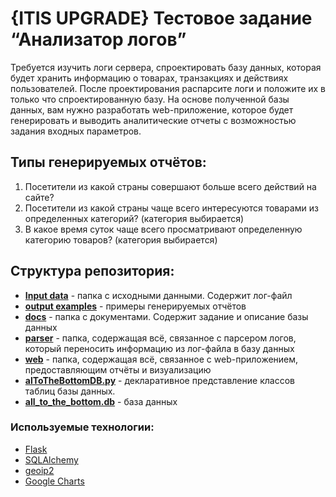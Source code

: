 {ITIS UPGRADE} Тестовое задание “Анализатор логов”
=======================================

Требуется изучить логи сервера, спроектировать базу данных, которая будет хранить информацию о товарах, транзакциях и действиях пользователей. После проектирования распарсите логи и положите их в только что спроектированную базу. На основе полученной базы данных, вам нужно разработать web-приложение, которое будет генерировать и выводить аналитические отчеты с возможностью задания входных параметров. 

Типы генерируемых отчётов:
------------------------------
1. Посетители из какой страны совершают больше всего действий на сайте?
2. Посетители из какой страны чаще всего интересуются товарами из определенных категорий? (категория выбирается)
3. В какое время суток чаще всего просматривают определенную категорию товаров? (категория выбирается)

Структура репозитория:
---------------------------
* [**Input data**](https://github.com/AlexandrGrents/log-analyzer-IT.IS-Upgrade/tree/master/Input%20data) - папка с исходными данными. Содержит лог-файл
* [**output examples**](https://github.com/AlexandrGrents/log-analyzer-IT.IS-Upgrade/blob/master/output%20examples) - примеры генерируемых отчётов
* [**docs**](https://github.com/AlexandrGrents/log-analyzer-IT.IS-Upgrade/tree/master/docs) - папка с документами. Содержит задание и описание базы данных
* [**parser**](https://github.com/AlexandrGrents/log-analyzer-IT.IS-Upgrade/tree/master/parser) - папка, содержащая всё, связанное с парсером логов, который переносить информацию из лог-файла в базу данных
* [**web**](https://github.com/AlexandrGrents/log-analyzer-IT.IS-Upgrade/tree/master/web) - папка, содержащая всё, связанное с web-приложением, предоставляющим отчёты и визуализацию
* [**alToTheBottomDB.py**](https://github.com/AlexandrGrents/log-analyzer-IT.IS-Upgrade/blob/master/alToTheBottomDB.py) - декларативное представление классов таблиц базы данных.
* [**all_to_the_bottom.db**](https://github.com/AlexandrGrents/log-analyzer-IT.IS-Upgrade/blob/master/all_to_the_bottom.db) - база данных

### Используемые технологии:
* [Flask](https://www.palletsprojects.com/p/flask/)
* [SQLAlchemy](https://www.sqlalchemy.org/)
* [geoip2](https://github.com/maxmind/GeoIP2-python)
* [Google Charts](https://developers.google.com/chart/interactive/docs/quick_start)

